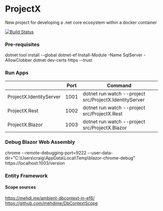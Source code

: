 
# ProjectX
New project for developing a .net core ecosystem within a docker container

[![Build Status](https://dev.azure.com/CraigHanson/ProjectX/_apis/build/status/craigahanson.ProjectX?branchName=master)](https://dev.azure.com/CraigHanson/ProjectX/_build/latest?definitionId=1&branchName=master)

### Pre-requisites
dotnet tool install --global dotnet-ef
Install-Module -Name SqlServer -AllowClobber
dotnet dev-certs https --trust

### Run Apps
||Port|Command|
|-|-|-|
|ProjectX.IdentityServer|1001|dotnet run watch --project src/ProjectX.IdentityServer|
|ProjectX.Rest|1002|dotnet run watch --project src/ProjectX.Rest|
|ProjectX.Blazor|1003|dotnet run watch --project src/ProjectX.Blazor|

### Debug Blazor Web Assembly
chrome --remote-debugging-port=9222 --user-data-dir="C:\Users\craig\AppData\Local\Temp\blazor-chrome-debug" https://localhost:1003/version

### Entity Framework 
#### Scope sources
https://mehdi.me/ambient-dbcontext-in-ef6/
https://github.com/mehdime/DbContextScope